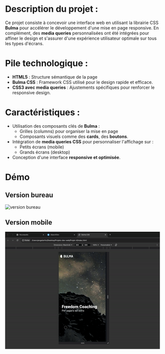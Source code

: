 # Description du projet : 
Ce projet consiste à concevoir une interface web en utilisant la librairie CSS **Bulma** pour accélérer le développement d'une mise en page responsive.
En complément, des **media queries** personnalisées ont été intégrées pour affiner le design et s'assurer d'une expérience utilisateur optimale sur tous les types d'écrans.

# Pile technologique : 
- **HTML5** : Structure sémantique de la page
- **Bulma CSS** : Framework CSS utilisé pour le design rapide et efficace.
- **CSS3 avec media queries** : Ajustements spécifiques pour renforcer le responsive design.

# Caractéristiques : 
- Utilisation des composants clés de **Bulma** : 
  - Grilles (columns) pour organiser la mise en page
  - Composants visuels comme des **cards**, des **boutons**.
- Intégration de **media queries CSS** pour personnaliser l'affichage sur : 
  - Petits écrans (mobile)
  - Grands écrans (desktop)
- Conception d'une interface **responsive et optimisée**.

# Démo 
## Version bureau 
![version bureau](https://github.com/Sweetyamnesia/Projet-4-Bulma-CSS/blob/main/Projet4-Desktop-ezgif.com-video-to-gif-converter.gif?raw=true)

## Version mobile
![version mobile](https://github.com/Sweetyamnesia/Projet-4-Bulma-CSS/blob/main/Projet4-mobile-ezgif.com-video-to-gif-converter.gif?raw=true)
